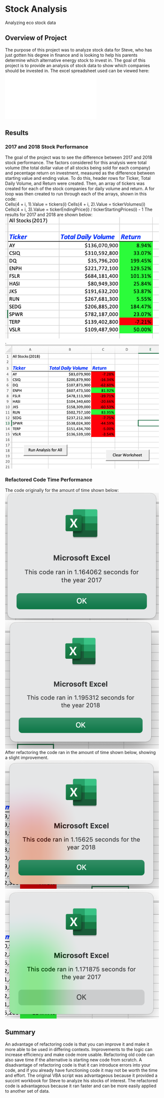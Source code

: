 # Stock Analysis
Analyzing eco stock data
## Overview of Project
The purpose of this project was to analyze stock data for Steve, who has just gotten his degree in finance and is looking to help his parents determine which alternative energy stock to invest in. The goal of this project is to provide an analysis of stock data to show which companies should be invested in. The excel spreadsheet used can be viewed here: ![excel](VBA_Challenge.xlsm)

## Results
### 2017 and 2018 Stock Performance
The goal of the project was to see the difference between 2017 and 2018 stock performance. The factors considered for this analysis were total volume (the total dollar value of all stocks being sold for each company) and pecentage return on investment, measured as the difference between starting value and ending value. To do this, header rows for Ticker, Total Daily Volume, and Return were created. Then, an array of tickers was created for each of the stock companies for daily volume and return. A for loop was then created to run through each of the arrays, shown in this code:  
        Cells(4 + i, 1).Value = tickers(i)
        Cells(4 + i, 2).Value = tickerVolumes(i)
        Cells(4 + i, 3).Value = tickerEndingPrice(i) / tickerStartingPrices(i) - 1
 The results for 2017 and 2018 are shown below:  
![2017](images/2017_results.png). 
![2018](images/2018_Results.png)

### Refactored Code Time Performance
The code originally for the amount of time shown below:   
![2017_timer](images/2017_timer.png)
![2018_timer](images/2018_timer.png)   
After refactoring the code ran in the amount of time shown below, showing a slight improvement.
![refactored2017](images/refactored_2017.png)
![refactored2018](images/refactored_2018.png)  

## Summary
An advantage of refactoring code is that you can improve it and make it more able to be used in differing contexts. Improvements to the logic can increase efficiency and make code more usable. Refactoring old code can also save time if the alternative is starting new code from scratch. A disadvantage of refactoring code is that it can introduce errors into your code, and if you already have functioning code it may not be worth the time and effort. 
The original VBA script was advantageous because it provided a succint workbook for Steve to analyze his stocks of interest. The refactored code is advantageous because it ran faster and can be more easily applied to another set of data. 
